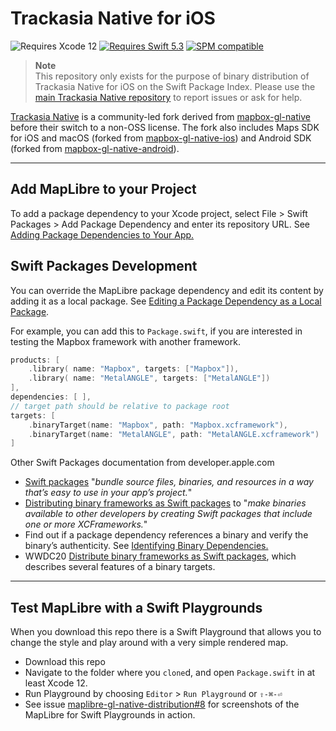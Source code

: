 # Trackasia Native for iOS

![Requires Xcode 12](https://img.shields.io/badge/Xcode-12-1575F9.svg?style=flat&logo=xcode&logoColor=1575F9)
[![Requires Swift 5.3](https://img.shields.io/badge/Swift-5.3-FA7343.svg?style=flat&logo=Swift)](https://swift.org/package-manager/)
[![SPM compatible](https://img.shields.io/badge/Swift%20Package%20Manager-compatible-FA7343.svg?style=flat&logo=Swift)](https://swiftpackageindex.com/maplibre/maplibre-gl-native-distribution)

> **Note**  
> This repository only exists for the purpose of binary distribution of Trackasia Native for iOS on the Swift Package Index.
> Please use the [main Trackasia Native repository](https://github.com/track-asia-vn/trackasia-native) to report issues or ask for help.

[Trackasia Native](https://github.com/track-asia-vn/maplibre-native) is a community-led fork derived from [mapbox-gl-native](https://github.com/mapbox/mapbox-gl-native) before their switch to a non-OSS license. The fork also includes Maps SDK for iOS and macOS (forked from [mapbox-gl-native-ios](https://github.com/mapbox/mapbox-gl-native-ios)) and Android SDK (forked from [mapbox-gl-native-android](https://github.com/mapbox/mapbox-gl-native-android)).

---

## Add MapLibre to your Project

To add a package dependency to your Xcode project, select File > Swift Packages > Add Package Dependency and enter its repository URL. See [Adding Package Dependencies to Your App.](https://developer.apple.com/documentation/xcode/adding_package_dependencies_to_your_app)

## Swift Packages Development

You can override the MapLibre package dependency and edit its content by adding it as a local package.  See [Editing a Package Dependency as a Local Package](https://developer.apple.com/documentation/swift_packages/editing_a_package_dependency_as_a_local_package).

For example, you can add this to `Package.swift`, if you are interested in testing the Mapbox framework with another framework.

```swift
products: [
    .library( name: "Mapbox", targets: ["Mapbox"]),
    .library( name: "MetalANGLE", targets: ["MetalANGLE"])
],
dependencies: [ ],
// target path should be relative to package root
targets: [
    .binaryTarget(name: "Mapbox", path: "Mapbox.xcframework"),
    .binaryTarget(name: "MetalANGLE", path: "MetalANGLE.xcframework")
]
```

Other Swift Packages documentation from developer.apple.com

* [Swift packages](https://developer.apple.com/documentation/xcode/swift-packages) "*bundle source files, binaries, and resources in a way that’s easy to use in your app’s project.*"
* [Distributing binary frameworks as Swift packages](https://developer.apple.com/documentation/xcode/distributing-binary-frameworks-as-swift-packages) to "*make binaries available to other developers by creating Swift packages that include one or more XCFrameworks.*"
* Find out if a package dependency references a binary and verify the binary’s authenticity.  See [Identifying Binary Dependencies.](https://developer.apple.com/documentation/swift_packages/identifying_binary_dependencies)
* WWDC20 [Distribute binary frameworks as Swift packages](https://developer.apple.com/wwdc20/10147), which describes several features of a binary targets.

---

## Test MapLibre with a Swift Playgrounds

When you download this repo there is a Swift Playground that allows you to change the style and play around with a very simple rendered map.  

* Download this repo
* Navigate to the folder where you `clone`d, and open `Package.swift` in at least Xcode 12.
* Run Playground by choosing `Editor` > `Run Playground` or `⇧-⌘-⏎`
* See issue [maplibre-gl-native-distribution#8](https://github.com/maplibre/maplibre-gl-native-distribution/issues/8) for screenshots of the MapLibre for Swift Playgrounds in action.
